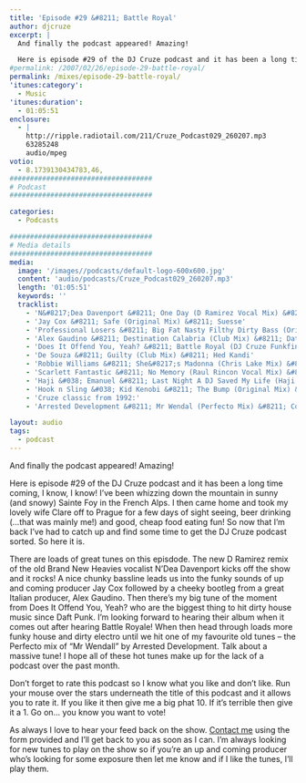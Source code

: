 ```yaml
---
title: 'Episode #29 &#8211; Battle Royal'
author: djcruze
excerpt: |
  And finally the podcast appeared! Amazing!

  Here is episode #29 of the DJ Cruze podcast and it has been a long time coming, I know, I know! I've been whizzing down the mountain in sunny (and snowy) Sainte Foy in the French Alps. I then came home and took my lovely wife Clare off to Prague for a few days of sight seeing, beer drinking (...that was mainly me!) and good, cheap food eating fun! So now that I'm back I've had to catch up and find some time to get the DJ Cruze podcast sorted. So here it is...
#permalink: /2007/02/26/episode-29-battle-royal/
permalink: /mixes/episode-29-battle-royal/
'itunes:category':
  - Music
'itunes:duration':
  - 01:05:51
enclosure:
  - |
    http://ripple.radiotail.com/211/Cruze_Podcast029_260207.mp3
    63285248
    audio/mpeg
votio:
  - 8.1739130434783,46,
###################################
# Podcast
###################################

categories:
  - Podcasts

###################################
# Media details
###################################
media:
  image: '/images//podcasts/default-logo-600x600.jpg'
  content: 'audio/podcasts/Cruze_Podcast029_260207.mp3'
  length: '01:05:51'
  keywords: ''
  tracklist:
    - 'N&#8217;Dea Davenport &#8211; One Day (D Ramirez Vocal Mix) &#8211; Dozer Records'
    - 'Jay Cox &#8211; Safe (Original Mix) &#8211; Suesse'
    - 'Professional Losers &#8211; Big Fat Nasty Filthy Dirty Bass (Original Mix) &#8211; Southern Fried Recordings'
    - 'Alex Gaudino &#8211; Destination Calabria (Club Mix) &#8211; Data Records'
    - 'Does It Offend You, Yeah? &#8211; Battle Royal (DJ Cruze Funkfinders Edit) &#8211; CDR'
    - 'De Souza &#8211; Guilty (Club Mix) &#8211; Hed Kandi'
    - 'Robbie Williams &#8211; She&#8217;s Madonna (Chris Lake Mix) &#8211; EMI'
    - 'Scarlett Fantastic &#8211; No Memory (Raul Rincon Vocal Mix) &#8211; Boss Records'
    - 'Haji &#038; Emanuel &#8211; Last Night A DJ Saved My Life (Haji &#038; Emanuel Remix) &#8211; Apollo Records'
    - 'Hook n Sling &#038; Kid Kenobi &#8211; The Bump (Original Mix) &#8211; CR2 Records'
    - 'Cruze classic from 1992:'
    - 'Arrested Development &#8211; Mr Wendal (Perfecto Mix) &#8211; Cooltempo'

layout: audio
tags:
  - podcast
---
```


And finally the podcast appeared! Amazing!

Here is episode #29 of the DJ Cruze podcast and it has been a long time coming, I know, I know! I&#8217;ve been whizzing down the mountain in sunny (and snowy) Sainte Foy in the French Alps. I then came home and took my lovely wife Clare off to Prague for a few days of sight seeing, beer drinking (&#8230;that was mainly me!) and good, cheap food eating fun! So now that I&#8217;m back I&#8217;ve had to catch up and find some time to get the DJ Cruze podcast sorted. So here it is.

There are loads of great tunes on this episdode. The new D Ramirez remix of the old Brand New Heavies vocalist N&#8217;Dea Davenport kicks off the show and it rocks! A nice chunky bassline leads us into the funky sounds of up and coming producer Jay Cox followed by a cheeky bootleg from a great Italian producer, Alex Gaudino. Then there&#8217;s my big tune of the moment from Does It Offend You, Yeah? who are the biggest thing to hit dirty house music since Daft Punk. I&#8217;m looking forward to hearing their album when it comes out after hearing Battle Royale! When then head through loads more funky house and dirty electro until we hit one of my favourite old tunes &#8211; the Perfecto mix of &#8220;Mr Wendall&#8221; by Arrested Development. Talk about a massive tune! I hope all of these hot tunes make up for the lack of a podcast over the past month.

Don&#8217;t forget to rate this podcast so I know what you like and don&#8217;t like. Run your mouse over the stars underneath the title of this podcast and it allows you to rate it. If you like it then give me a big phat 10. If it&#8217;s terrible then give it a 1. Go on&#8230; you know you want to vote!

As always I love to hear your feed back on the show. [Contact me][1] using the form provided and I&#8217;ll get back to you as soon as I can. I&#8217;m always looking for new tunes to play on the show so if you&#8217;re an up and coming producer who&#8217;s looking for some exposure then let me know and if I like the tunes, I&#8217;ll play them.

[1]: /contact

